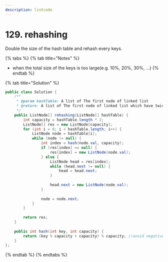 ```yaml
---
description: lintcode
---
```


# 129. rehashing

Double the size of the hash table and rehash every keys. 

{% tabs %}
{% tab title="Notes" %}
* when the total size of the keys is too large\(e.g. 10%, 20%, 30%, ...\)
{% endtab %}

{% tab title="Solution" %}
```java
public class Solution {
    /**
     * @param hashTable: A list of The first node of linked list
     * @return: A list of The first node of linked list which have twice size
     */    
    public ListNode[] rehashing(ListNode[] hashTable) {
        int capacity = hashTable.length * 2;
        ListNode[] res = new ListNode[capacity];
        for (int i = 0; i < hashTable.length; i++) {
            ListNode node = hashTable[i];
            while (node != null) {
                int index = hash(node.val, capacity);
                if (res[index] == null) {
                    res[index] = new ListNode(node.val);
                } else {
                    ListNode head = res[index];
                    while (head.next != null) {
                        head = head.next;
                    }
                    
                    head.next = new ListNode(node.val);
                }
                
                node = node.next;
            }
        }
        
        return res;
    }
    
    public int hash(int key, int capacity) {
        return (key % capacity + capacity) % capacity; //avoid negative results
    }
};

```
{% endtab %}
{% endtabs %}

